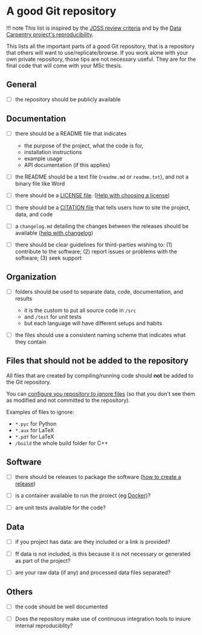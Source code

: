 
# A good Git repository

!!! note
    This list is inspired by the [JOSS review criteria](https://joss.readthedocs.io/en/latest/review_criteria.html#review-items) and by the [Data Carpentry project's reproducibility](https://github.com/datacarpentry/rr-intro/blob/gh-pages/checklist.md).

This lists all the important parts of a good Git repository, that is a repository that others will want to use/replicate/browse.
If you work alone with your own private repository, those tips are not necessary useful.
They are for the final code that will come with your MSc thesis.

## General
- [ ] the repository should be publicly available


## Documentation

- [ ] there should be a README file that indicates 
  
    - the purpose of the project, what the code is for,
    - installation instructions
    - example usage
    - API documentation (if this applies)

- [ ] the README should be a text file (`readme.md` or `readme.txt`), and not a binary file like Word
- [ ] there should be a [LICENSE file](https://docs.github.com/en/repositories/managing-your-repositorys-settings-and-features/customizing-your-repository/licensing-a-repository). ([Help with choosing a license](https://choosealicense.com))
- [ ] there should be a [CITATION file](https://docs.github.com/en/repositories/managing-your-repositorys-settings-and-features/customizing-your-repository/about-citation-files) that tells users how to site the project, data, and code
- [ ] a `changelog.md` detailing the changes between the releases should be available ([help with changelog](https://keepachangelog.com/en/))
- [ ] there should be clear guidelines for third-parties wishing to: (1) contribute to the software; (2) report issues or problems with the software; (3) seek support


## Organization

- [ ] folders should be used to separate data, code, documentation, and results

    - it is the custom to put all source code in `/src`
    - and `/test` for unit tests
    - but each language will have different setups and habits
- [ ] the files should use a consistent naming scheme that indicates what they contain


## Files that should **not** be added to the repository

All files that are created by compiling/running code should **not** be added to the Git repository.

You can [configure you repository to ignore files](https://docs.github.com/en/get-started/getting-started-with-git/ignoring-files) (so that you don't see them as modified and not committed to the repository).

Examples of files to ignore:

  - `*.pyc` for Python 
  - `*.aux` for LaTeX
  - `*.pdf` for LaTeX
  - `/build` the whole build folder for C++



## Software

- [ ] there should be releases to package the software ([how to create a release](https://docs.github.com/en/repositories/releasing-projects-on-github/about-releases))
- [ ] is a container available to run the proiect (eg [Docker](https://www.docker.com/))?
- [ ] are unit tests available for the code?


## Data

- [ ] if you project has data: are they included or a link is provided?
- [ ] ff data is not included, is this because it is not necessary or generated as part of the project?
- [ ] are your raw data (if any) and processed data files separated?


## Others

- [ ] the code should be well documented
- [ ] Does the repository make use of continuous integration tools to insure internal reproduciblity?



